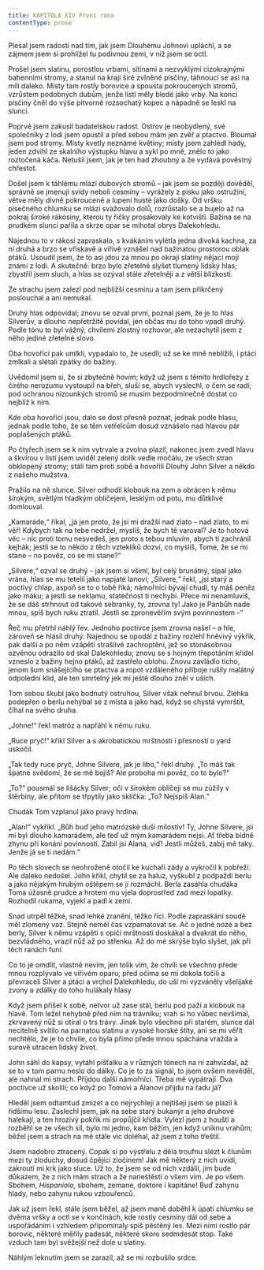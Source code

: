 ```yaml
---
title: KAPITOLA XIV První rána
contentType: prose
---
```


<section>

Plesal jsem radostí nad tím, jak jsem Dlouhému Johnovi upláchl, a se zájmem jsem si prohlížel tu podivnou zemi, v níž jsem se octl.

Prošel jsem slatinu, porostlou vrbami, sítinami a nezvyklými cizokrajnými bahenními stromy, a stanul na kraji širé zvlněné písčiny, táhnoucí se asi na míli daleko. Místy tam rostly borovice a spousta pokroucených stromů, vzrůstem podobných dubům, jenže listí měly bledé jako vrby. Na konci písčiny čněl do výše pitvorně rozsochatý kopec a nápadně se leskl na slunci.

Poprvé jsem zakusil badatelskou radost. Ostrov je neobydlený, své společníky z lodi jsem opustil a před sebou mám jen zvěř a ptactvo. Bloumal jsem pod stromy. Místy kvetly neznámé květiny; místy jsem zahlédl hady, jeden zdvihl ze skalního výstupku hlavu a sykl po mně, znělo to jako roztočená káča. Netušil jsem, jak je ten had zhoubný a že vydává pověstný chřestot.

Došel jsem k táhlému mlází dubových stromů – jak jsem se později dověděl, správně se jmenují svídy neboli cesmíny – vyrážely z písku jako ostružiní, větve měly divně pokroucené a lupení husté jako došky. Od vršku písečného chlumku se mlází svažovalo dolů, rozrůstalo se a bujelo až na pokraj široké rákosiny, kterou ty říčky prosakovaly ke kotvišti. Bažina se na prudkém slunci pařila a skrze opar se mihotal obrys Dalekohledu.

Najednou to v rákosí zapraskalo, s kvákáním vylétla jedna divoká kachna, za ní druhá a brzo se vřískavě a vířivě vznášel nad bažinatou prostorou oblak ptáků. Usoudil jsem, že to asi jdou za mnou po okraji slatiny nějací moji známí z lodi. A skutečně: brzo bylo zřetelně slyšet tlumený lidský hlas; zbystřil jsem sluch, a hlas se ozýval stále zřetelněji a z větší blízkosti.

Ze strachu jsem zalezl pod nejbližší cesmínu a tam jsem přikrčený poslouchal a ani nemukal.

Druhý hlas odpovídal; znovu se ozval první, poznal jsem, že je to hlas Silverův, a dlouho nepřetržitě povídal, jen občas mu do toho vpadl druhý. Podle tónu to byl vážný, chvílemi zlostný rozhovor, ale nezachytil jsem z něho jediné zřetelné slovo.

Oba hovořící pak umlkli, vypadalo to, že usedli; už se ke mně neblížili, i ptáci zmlkali a slétali zpátky do bažiny.

Uvědomil jsem si, že si zbytečně hovím; když už jsem s těmito hrdlořezy z čirého nerozumu vystoupil na břeh, sluší se, abych vyslechl, o čem se radí; pod ochranou nizounkých stromů se musím bezpodmínečně dostat co nejblíž k nim.

Kde oba hovořící jsou, dalo se dost přesně poznat, jednak podle hlasu, jednak podle toho, že se těm vetřelcům dosud vznášelo nad hlavou pár poplašených ptáků.

Po čtyřech jsem se k nim vytrvale a zvolna plazil, nakonec jsem zvedl hlavu a škvírou v listí jsem uviděl zelený dolík vedle močálu, ze všech stran obklopený stromy; stáli tam proti sobě a hovořili Dlouhý John Silver a někdo z našeho mužstva.

Pražilo na ně slunce. Silver odhodil klobouk na zem a obrácen k němu širokým, světlým hladkým obličejem, lesklým od potu, mu důtklivě domlouval.

„Kamaráde,“ říkal, „já jen proto, že jsi mi dražší nad zlato – nad zlato, to mi věř! Kdybych tak na tebe nedržel, myslíš, že bych tě varoval? Je to hotová věc – nic proti tomu nesvedeš, jen proto s tebou mluvím, abych ti zachránil kejhák; jestli se to někdo z těch vzteklíků dozví, co myslíš, Tome, že se mi stane – no pověz, co se mi stane?“

„Silvere,“ ozval se druhý – jak jsem si všiml, byl celý brunátný, sípal jako vrána, hlas se mu tetelil jako napjaté lanoví; „Silvere,“ řekl, „jsi starý a poctivý chlap, aspoň se to o tobě říká; námořníci bývají chudí, ty máš peněz jako máku; a jestli se neklamu, statečnost ti nechybí. Přece mi nenamluvíš, že se dáš strhnout od takové sebranky, ty, zrovna ty! Jako je Pánbůh nade mnou, spíš bych ruku ztratil. Jestli se zpronevěřím svým povinnostem –“

Řeč mu přetrhl náhlý řev. Jednoho poctivce jsem zrovna našel – a hle, zároveň se hlásil druhý. Najednou se opodál z bažiny rozlehl hněvivý výkřik, pak další a po něm vzápětí strašlivé zachroptění, jež se stonásobnou ozvěnou odrazilo od skal Dalekohledu; znovu se s hojným třepotáním křídel vzneslo z bažiny hejno ptáků, až zastřelo oblohu. Znovu zavládlo ticho, jenom šum snášejícího se ptactva a ropot vzdáleného příboje rušily malátný odpolední klid, ale ten smrtelný jek mi ještě dlouho zněl v uších.

Tom sebou škubl jako bodnutý ostruhou, Silver však nehnul brvou. Zlehka podepřen o berlu nehýbal se z místa a jako had, když se chystá vymrštit, číhal na svého druha.

„Johne!“ řekl matróz a napřáhl k němu ruku.

„Ruce pryč!“ křikl Silver a s akrobatickou mrštností i přesností o yard uskočil.

„Tak tedy ruce pryč, Johne Silvere, jak je libo,“ řekl druhý. „To máš tak špatné svědomí, že se mě bojíš? Ale proboha mi pověz, co to bylo?“

„To?“ pousmál se lišácky Silver; oči v širokém obličeji se mu zúžily v štěrbiny, ale přitom se třpytily jako sklíčka: „To? Nejspíš Alan.“

Chudák Tom vzplanul jako pravý hrdina.

„Alan!“ vykřikl. „Bůh buď jeho matrózské duši milostiv! Ty, Johne Silvere, jsi mi byl dlouho kamarádem, ale teď už mým kamarádem nejsi. Ať třeba bídně zhynu při konání povinností. Zabil jsi Alana, viď! Jestli můžeš, zabij mě taky. Jenže já se ti nedám.“

Po těch slovech se neohroženě otočil ke kuchaři zády a vykročil k pobřeží. Ale daleko nedošel. John křikl, chytil se za haluz, vyškubl z podpaždí berlu a jako nějakým hrubým oštěpem se jí rozmáchl. Berla zasáhla chudáka Toma úžasně prudce a hrotem mu vjela doprostřed zad mezi lopatky. Rozhodil rukama, vyjekl a padl k zemi.

Snad utrpěl těžké, snad lehké zranění, těžko říci. Podle zapraskání soudě měl zlomený vaz. Stejně neměl čas vzpamatovat se. Ač o jedné noze a bez berly, Silver k němu vzápětí s opičí mrštností doskákal a dvakrát do něho, bezvládného, vrazil nůž až po střenku. Až do mé skrýše bylo slyšet, jak při těch ranách funí.

Co to je omdlít, vlastně nevím, jen tolik vím, že chvíli se všechno přede mnou rozplývalo ve vířivém oparu; před očima se mi dokola točili a převraceli Silver a ptáci a vrchol Dalekohledu, do uší mi vyzváněly všelijaké zvony a zdálky do toho hulákaly hlasy

Když jsem přišel k sobě, netvor už zase stál, berlu pod paží a klobouk na hlavě. Tom ležel nehybně před ním na trávníku; vrah si ho vůbec nevšímal, zkrvavený nůž si otíral o trs trávy. Jinak bylo všechno při starém, slunce dál necitelně svítilo na parnatou slatinu a vysoké horské štíty, ani se mi věřit nechtělo, že je to chvíle, co byla přímo přede mnou spáchána vražda a surově utracen lidský život.

John sáhl do kapsy, vytáhl píšťalku a v různých tónech na ni zahvízdal, až se to v tom parnu neslo do dálky. Co je to za signál, to jsem ovšem nevěděl, ale nahnal mi strach. Přijdou další námořníci. Třeba mě vypátrají. Dva poctivce už skolili; co když po Tomovi a Alanovi přijdu na řadu já?

Hleděl jsem odtamtud zmizet a co nejrychleji a nejtišeji jsem se plazil k řidšímu lesu. Zaslechl jsem, jak na sebe starý bukanýr a jeho druhové halekají, a ten hrozivý pokřik mi propůjčil křídla. Vylezl jsem z houští a rozběhl se ze všech sil, bylo mi jedno, kam běžím, jen když uniknu vrahům; běžel jsem a strach na mě stále víc doléhal, až jsem z toho třeštil.

Jsem nadobro ztracený. Copak si po výstřelu z děla troufnu slézt k člunům mezi ty zloduchy, dosud čpějící zločinem! Jak mě některý z nich uvidí, zakroutí mi krk jako sluce. Už to, že jsem se od nich vzdálil, jim bude důkazem, že z nich mám strach a že naneštěstí o všem vím. Je po všem. Sbohem, _Hispaniolo,_ sbohem, zemane, doktore i kapitáne! Buď zahynu hlady, nebo zahynu rukou vzbouřenců.

Jak už jsem řekl, stále jsem běžel, až jsem maně doběhl k úpatí chlumku se dvěma vršky a octl se v končinách, kde rostly cesmíny dál od sebe a uspořádáním i vzhledem připomínaly spíš pěstěný les. Mezi nimi rostlo pár borovic, některé měřily padesát, některé skoro sedmdesát stop. Také vzduch tam byl svěžejší než dole u slatiny.

Náhlým leknutím jsem se zarazil, až se mi rozbušilo srdce.

</section>

[^1]: Matróz – námořník. _Pozn. red._

[^2]: Klnout – klít, nadávat. _Pozn. red._

[^3]: Švadronit – rychle drmolivě mluvit. _Pozn. red._

[^4]: Sešlý, vetchý. _Pozn. red._

[^5]: Smotaný žvýkací tabák. _Pozn. red._

[^6]: Nádoba na uchovávání troudu, tj. suché, snadno zápalné látky. _Pozn. red._

[^7]: Přístroj k určování místa podle polohy hvězd. _Pozn. red._

[^8]: Kyvadlové hodiny. _Pozn. red._

[^9]: Dovětek, dodatek. _Pozn. red._

[^10]: Kloun – mohutná špičatá zbraň umístěná pod čarou ponoru na přídi. Svým hrotem sloužila k proražení boku nepřátelské lodi. _Pozn. red._

[^11]: Šalupa – dlouhý člun určený k dopravě mezi kotvící lodí a břehem. _Pozn. red._

[^12]: Staré přísloví (15. stol.), „kdo chodí kolem močálu, bažiny, ten se nachladí“, tj. nelze jednat nečestně bez následků. _Pozn. red._

[^13]: Parduna – součást pevného lanoví, zadní a postranní lano slouží k výstuze stěžňů a čnělek. _Pozn. red._

[^14]: Jola – otevřený sportovní člun s plachtami. _Pozn. red._

[^15]: Zábradlí, ohrazení. _Pozn. red._

[^16]: Brzo bylo vzbouřenců jen osm, námořník ze škuneru, postřelený panem Trelawneyem, ještě ten večer zranění podlehl. Ti, co zůstali, se to ovšem dověděli až později.

[^17]: Kosatka – trojúhelníková plachta nad přídí lodi. _Pozn. red._

[^18]: Stěh – lano spojující stěžeň s trupem a zajišťující jeho lepší stabilitu. _Pozn. red_.

[^19]: Fidibus – papírovýsmotek, jímž se podpaluje dýmka nebo svíčka. _Pozn. red_.

[^20]: Cvičit na povel. _Pozn. red_.

[^21]: Mlýnské kameny. _Pozn. red._
